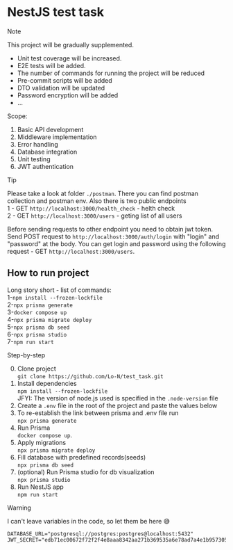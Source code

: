 # NestJS test task

> [!NOTE]
> This project will be gradually supplemented.
> - Unit test coverage will be increased.
> - E2E tests will be added.
> - The number of commands for running the project will be reduced
> - Pre-commit scripts will be added
> - DTO validation will be updated
> - Password encryption will be added
> - ...

Scope:
1) Basic API development
2) Middleware implementation
3) Error handling
4) Database integration
5) Unit testing
6) JWT authentication

> [!TIP]
> Please take a look at folder `./postman`. There you can find postman collection and postman env.
> Also there is two public endpoints  
> 1 - GET `http://localhost:3000/health_check` - helth check  
> 2 - GET `http://localhost:3000/users` - geting list of all users
> 
> Before sending requests to other endpoint you need to obtain jwt token.
> Send POST request to `http://localhost:3000/auth/login` with "login" and "password" at the body.
> You can get login and password using the following request - GET `http://localhost:3000/users`.

How to run project
-
Long story short - list of commands:  
1-`npm install --frozen-lockfile`  
2-`npx prisma generate`  
3-`docker compose up`  
4-`npx prisma migrate deploy`  
5-`npx prisma db seed`  
6-`npx prisma studio`  
7-`npm run start`  

Step-by-step

0. Clone project  
   `git clone https://github.com/Lo-N/test_task.git`  
1. Install dependencies  
   `npm install --frozen-lockfile`  
JFYI: The version of node.js used is specified in the `.node-version` file  
2. Create a `.env` file in the root of the project and paste the values ​​below  
3. To re-establish the link between prisma and .env file run  
   `npx prisma generate`   
4. Run Prisma  
   `docker compose up`.  
5. Apply migrations  
   `npx prisma migrate deploy`  
6. Fill database with predefined records(seeds)  
    `npx prisma db seed`  
7. (optional) Run Prisma studio for db visualization  
    `npx prisma studio`  
8. Run NestJS app  
    `npm run start` 

> [!WARNING]
> I can't leave variables in the code, so let them be here 😅
> ```
> DATABASE_URL="postgresql://postgres:postgres@localhost:5432"
> JWT_SECRET="edb71ec00672f72f2f4e8aaa8342aa271b369535a6e78ad7a4e1b9573051ab2f"
>```
